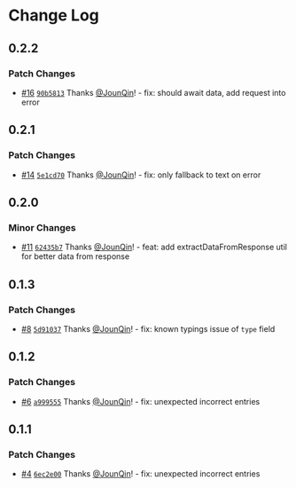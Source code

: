 # Change Log

## 0.2.2

### Patch Changes

- [#16](https://github.com/un-ts/x-fetch/pull/16) [`90b5813`](https://github.com/un-ts/x-fetch/commit/90b581321300592fe926b54bbe163cf4b2843a03) Thanks [@JounQin](https://github.com/JounQin)! - fix: should await data, add request into error

## 0.2.1

### Patch Changes

- [#14](https://github.com/un-ts/x-fetch/pull/14) [`5e1cd70`](https://github.com/un-ts/x-fetch/commit/5e1cd7095613a1d1374d5af8fbd9bd092964ed8e) Thanks [@JounQin](https://github.com/JounQin)! - fix: only fallback to text on error

## 0.2.0

### Minor Changes

- [#11](https://github.com/un-ts/x-fetch/pull/11) [`62435b7`](https://github.com/un-ts/x-fetch/commit/62435b78b8644f67c9bb670d23afaf3a101dac25) Thanks [@JounQin](https://github.com/JounQin)! - feat: add extractDataFromResponse util for better data from response

## 0.1.3

### Patch Changes

- [#8](https://github.com/un-ts/x-fetch/pull/8) [`5d91037`](https://github.com/un-ts/x-fetch/commit/5d910377e1deb3494e29e9a3b04591e680de6f78) Thanks [@JounQin](https://github.com/JounQin)! - fix: known typings issue of `type` field

## 0.1.2

### Patch Changes

- [#6](https://github.com/un-ts/x-fetch/pull/6) [`a999555`](https://github.com/un-ts/x-fetch/commit/a999555174a0d255d35ccea3a161cfcd78f757fa) Thanks [@JounQin](https://github.com/JounQin)! - fix: unexpected incorrect entries

## 0.1.1

### Patch Changes

- [#4](https://github.com/un-ts/x-fetch/pull/4) [`6ec2e00`](https://github.com/un-ts/x-fetch/commit/6ec2e00d4b81aad01023ef56f3a8fc4a5b067489) Thanks [@JounQin](https://github.com/JounQin)! - fix: unexpected incorrect entries
